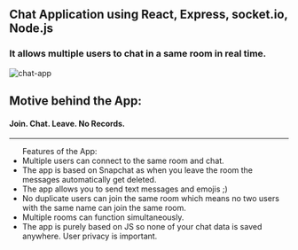 ## Chat Application using React, Express, socket.io, Node.js
### It allows multiple users to chat in a same room in real time.


![chat-app](https://user-images.githubusercontent.com/31348093/91637318-46c18a80-ea25-11ea-9acf-fbda18a529be.png)


## Motive behind the App:
#### Join. Chat. Leave. No Records.

<hr></hr>

<ul>Features of the App:
    <li>Multiple users can connect to the same room and chat.</li>
    <li>The app is based on Snapchat as when you leave the room the messages automatically get deleted.</li>
    <li>The app allows you to send text messages and emojis ;)</li>
    <li>No duplicate users can join the same room which means no two users with the same name can join the same room.</li>
    <li>Multiple rooms can function simultaneously.
    <li>The app is purely based on JS so none of your chat data is saved anywhere. User privacy is important.</li>
</ul>

